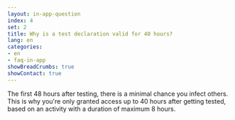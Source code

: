 ```yaml
---
layout: in-app-question
index: 4
set: 2
title: Why is a test declaration valid for 40 hours?
lang: en
categories:
- en
- faq-in-app
showBreadCrumbs: true
showContact: true
---
```

The first 48 hours after testing, there is a minimal chance you infect others. This is why you're only granted access up to 40 hours after getting tested, based on an activity with a duration of maximum 8 hours.
